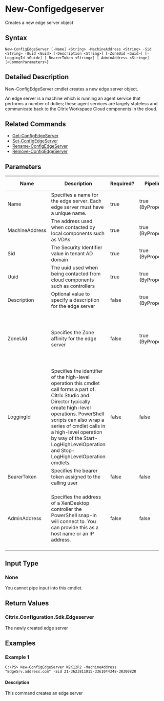 ﻿
# New-Configedgeserver
Creates a new edge server object
## Syntax
```
New-ConfigEdgeServer [-Name] <String> -MachineAddress <String> -Sid <String> -Uuid <Guid> [-Description <String>] [-ZoneUid <Guid>] [-LoggingId <Guid>] [-BearerToken <String>] [-AdminAddress <String>] [<CommonParameters>]
```
## Detailed Description
New-ConfigEdgeServer cmdlet creates a new edge server object.

An edge server is a machine which is running an agent service that performs a number of duties; these agent services are largely stateless and communicate back to the Citrix Workspace Cloud components in the cloud.


## Related Commands

* [Get-ConfigEdgeServer](../Get-ConfigEdgeServer/)
* [Set-ConfigEdgeServer](../Set-ConfigEdgeServer/)
* [Rename-ConfigEdgeServer](../Rename-ConfigEdgeServer/)
* [Remove-ConfigEdgeServer](../Remove-ConfigEdgeServer/)
## Parameters
| Name   | Description | Required? | Pipeline Input | Default Value |
| --- | --- | --- | --- | --- |
| Name | Specifies a name for the edge server. Each edge server must have a unique name. | true | true (ByPropertyName) |  |
| MachineAddress | The address used when contacted by local components such as VDAs | true | true (ByPropertyName) |  |
| Sid | The Security Identifier value in tenant AD domain | true | true (ByPropertyName) |  |
| Uuid | The uuid used when being contacted from cloud components such as controllers | true | true (ByPropertyName) |  |
| Description | Optional value to specify a description for the edge server | false | true (ByPropertyName) |  |
| ZoneUid | Specifies the Zone affinity for the edge server | false | true (ByPropertyName) | If no value is provided the edge server is placed in the Primary zone |
| LoggingId | Specifies the identifier of the high-level operation this cmdlet call forms a part of. Citrix Studio and Director typically create high-level operations. PowerShell scripts can also wrap a series of cmdlet calls in a high-level operation by way of the Start-LogHighLevelOperation and Stop-LogHighLevelOperation cmdlets. | false | false |  |
| BearerToken | Specifies the bearer token assigned to the calling user | false | false |  |
| AdminAddress | Specifies the address of a XenDesktop controller the PowerShell snap-in will connect to. You can provide this as a host name or an IP address. | false | false | Localhost. Once a value is provided by any cmdlet, this value becomes the default. |

## Input Type

### None
You cannot pipe input into this cmdlet.
## Return Values

### Citrix.Configuration.Sdk.Edgeserver
The newly created edge server
## Examples

### Example 1
```
C:\PS> New-ConfigEdgeServer W2K12R2 -MachineAddress "EdgeSrv.address.com" -Sid 21-3623811015-3361044348-30300820
```
#### Description
This command creates an edge server
